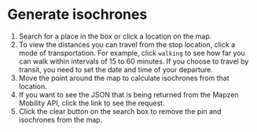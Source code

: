# Generate isochrones

1. Search for a place in the box or click a location on the map.
2. To view the distances you can travel from the stop location, click a mode of transportation. For example, click `walking` to see how far you can walk within intervals of 15 to 60 minutes. If you choose to travel by transit, you need to set the date and time of your departure.
3. Move the point around the map to calculate isochrones from that location.
4. If you want to see the JSON that is being returned from the Mapzen Mobility API, click the link to see the request.
5. Click the clear button on the search box to remove the pin and isochrones from the map.
